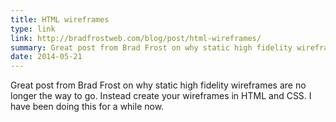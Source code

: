 ```yaml
---
title: HTML wireframes
type: link
link: http://bradfrostweb.com/blog/post/html-wireframes/
summary: Great post from Brad Frost on why static high fidelity wireframes are no longer the way to go. Instead create your wireframes in HTML and CSS. I have been doing this for a while now.
date: 2014-05-21
---
```


Great post from Brad Frost on why static high fidelity wireframes are no longer the way to go. Instead create your wireframes in HTML and CSS. I have been doing this for a while now.